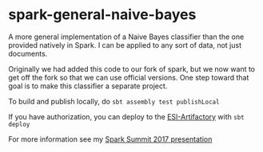# spark-general-naive-bayes
A more general implementation of a Naive Bayes classifier than the one provided natively in Spark.
I can be applied to any sort of data, not just documents.

Originally we had added this code to our fork of spark, but we now want to get off the fork so that we can use official versions.
One step toward that goal is to make this classifier a separate project.

To build and publish locally, do `sbt assembly test publishLocal`

If you have authorization, you can deploy to the [ESI-Artifactory](http://esi-components.esi-group.com/artifactory/webapp/#/home) with `sbt deploy`

For more information see my [Spark Summit 2017 presentation](https://www.youtube.com/watch?v=Y_rckbjA9sE)
